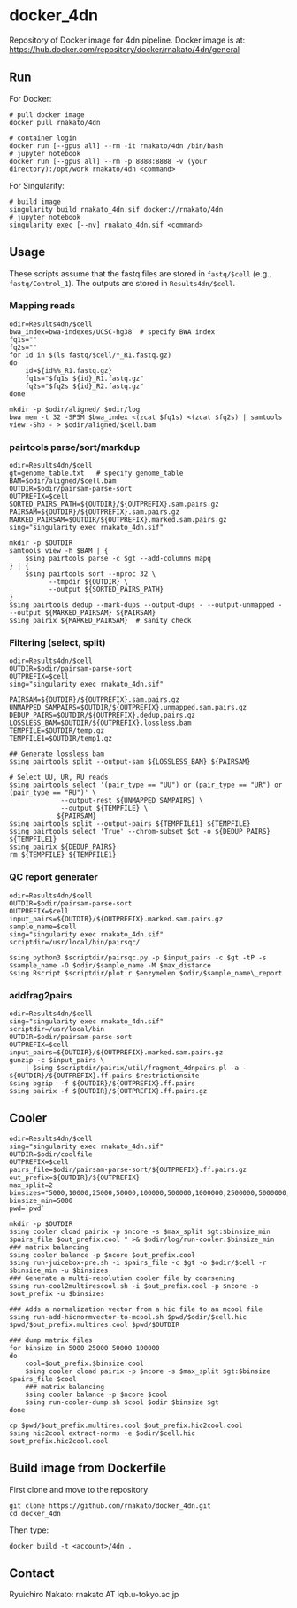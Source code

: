 # docker_4dn
Repository of Docker image for 4dn pipeline. Docker image is at: https://hub.docker.com/repository/docker/rnakato/4dn/general

## Run

For Docker:

    # pull docker image
    docker pull rnakato/4dn

    # container login
    docker run [--gpus all] --rm -it rnakato/4dn /bin/bash
    # jupyter notebook
    docker run [--gpus all] --rm -p 8888:8888 -v (your directory):/opt/work rnakato/4dn <command>

For Singularity:

    # build image
    singularity build rnakato_4dn.sif docker://rnakato/4dn 
    # jupyter notebook
    singularity exec [--nv] rnakato_4dn.sif <command>

## Usage

These scripts assume that the fastq files are stored in `fastq/$cell` (e.g., `fastq/Control_1`).
The outputs are stored in `Results4dn/$cell`.

### Mapping reads

    odir=Results4dn/$cell
    bwa_index=bwa-indexes/UCSC-hg38  # specify BWA index
    fq1s=""
    fq2s=""
    for id in $(ls fastq/$cell/*_R1.fastq.gz)
    do
        id=${id%%_R1.fastq.gz}
        fq1s="$fq1s ${id}_R1.fastq.gz"
        fq2s="$fq2s ${id}_R2.fastq.gz"
    done
    
    mkdir -p $odir/aligned/ $odir/log
    bwa mem -t 32 -SP5M $bwa_index <(zcat $fq1s) <(zcat $fq2s) | samtools view -Shb - > $odir/aligned/$cell.bam

### pairtools parse/sort/markdup

    odir=Results4dn/$cell
    gt=genome_table.txt   # specify genome_table
    BAM=$odir/aligned/$cell.bam
    OUTDIR=$odir/pairsam-parse-sort
    OUTPREFIX=$cell
    SORTED_PAIRS_PATH=${OUTDIR}/${OUTPREFIX}.sam.pairs.gz
    PAIRSAM=${OUTDIR}/${OUTPREFIX}.sam.pairs.gz
    MARKED_PAIRSAM=$OUTDIR/${OUTPREFIX}.marked.sam.pairs.gz
    sing="singularity exec rnakato_4dn.sif"

    mkdir -p $OUTDIR
    samtools view -h $BAM | {
        $sing pairtools parse -c $gt --add-columns mapq
    } | {
        $sing pairtools sort --nproc 32 \
              --tmpdir ${OUTDIR} \
              --output ${SORTED_PAIRS_PATH}
    }
    $sing pairtools dedup --mark-dups --output-dups - --output-unmapped - --output ${MARKED_PAIRSAM} ${PAIRSAM}
    $sing pairix ${MARKED_PAIRSAM}  # sanity check

### Filtering (select, split)

    odir=Results4dn/$cell
    OUTDIR=$odir/pairsam-parse-sort
    OUTPREFIX=$cell
    sing="singularity exec rnakato_4dn.sif"

    PAIRSAM=${OUTDIR}/${OUTPREFIX}.sam.pairs.gz
    UNMAPPED_SAMPAIRS=$OUTDIR/${OUTPREFIX}.unmapped.sam.pairs.gz
    DEDUP_PAIRS=$OUTDIR/${OUTPREFIX}.dedup.pairs.gz
    LOSSLESS_BAM=$OUTDIR/${OUTPREFIX}.lossless.bam
    TEMPFILE=$OUTDIR/temp.gz
    TEMPFILE1=$OUTDIR/temp1.gz

    ## Generate lossless bam
    $sing pairtools split --output-sam ${LOSSLESS_BAM} ${PAIRSAM}

    # Select UU, UR, RU reads
    $sing pairtools select '(pair_type == "UU") or (pair_type == "UR") or (pair_type == "RU")' \
                 --output-rest ${UNMAPPED_SAMPAIRS} \
                 --output ${TEMPFILE} \
                ${PAIRSAM}
    $sing pairtools split --output-pairs ${TEMPFILE1} ${TEMPFILE}
    $sing pairtools select 'True' --chrom-subset $gt -o ${DEDUP_PAIRS} ${TEMPFILE1}
    $sing pairix ${DEDUP_PAIRS}
    rm ${TEMPFILE} ${TEMPFILE1}

### QC report generater

    odir=Results4dn/$cell
    OUTDIR=$odir/pairsam-parse-sort
    OUTPREFIX=$cell
    input_pairs=${OUTDIR}/${OUTPREFIX}.marked.sam.pairs.gz
    sample_name=$cell
    sing="singularity exec rnakato_4dn.sif"
    scriptdir=/usr/local/bin/pairsqc/
    
    $sing python3 $scriptdir/pairsqc.py -p $input_pairs -c $gt -tP -s $sample_name -O $odir/$sample_name -M $max_distance
    $sing Rscript $scriptdir/plot.r $enzymelen $odir/$sample_name\_report

### addfrag2pairs

    odir=Results4dn/$cell
    sing="singularity exec rnakato_4dn.sif"
    scriptdir=/usr/local/bin
    OUTDIR=$odir/pairsam-parse-sort
    OUTPREFIX=$cell
    input_pairs=${OUTDIR}/${OUTPREFIX}.marked.sam.pairs.gz
    gunzip -c $input_pairs \
        | $sing $scriptdir/pairix/util/fragment_4dnpairs.pl -a - ${OUTDIR}/${OUTPREFIX}.ff.pairs $restrictionsite
    $sing bgzip  -f ${OUTDIR}/${OUTPREFIX}.ff.pairs
    $sing pairix -f ${OUTDIR}/${OUTPREFIX}.ff.pairs.gz

## Cooler

    odir=Results4dn/$cell
    sing="singularity exec rnakato_4dn.sif"
    OUTDIR=$odir/coolfile
    OUTPREFIX=$cell
    pairs_file=$odir/pairsam-parse-sort/${OUTPREFIX}.ff.pairs.gz
    out_prefix=${OUTDIR}/${OUTPREFIX}
    max_split=2
    binsizes="5000,10000,25000,50000,100000,500000,1000000,2500000,5000000,10000000"
    binsize_min=5000
    pwd=`pwd`

    mkdir -p $OUTDIR
    $sing cooler cload pairix -p $ncore -s $max_split $gt:$binsize_min $pairs_file $out_prefix.cool " >& $odir/log/run-cooler.$binsize_min
    ### matrix balancing
    $sing cooler balance -p $ncore $out_prefix.cool
    $sing run-juicebox-pre.sh -i $pairs_file -c $gt -o $odir/$cell -r $binsize_min -u $binsizes
    ### Generate a multi-resolution cooler file by coarsening
    $sing run-cool2multirescool.sh -i $out_prefix.cool -p $ncore -o $out_prefix -u $binsizes

    ### Adds a normalization vector from a hic file to an mcool file
    $sing run-add-hicnormvector-to-mcool.sh $pwd/$odir/$cell.hic $pwd/$out_prefix.multires.cool $pwd/$OUTDIR

    ### dump matrix files
    for binsize in 5000 25000 50000 100000
    do
        cool=$out_prefix.$binsize.cool
        $sing cooler cload pairix -p $ncore -s $max_split $gt:$binsize $pairs_file $cool
        ### matrix balancing
        $sing cooler balance -p $ncore $cool
        $sing run-cooler-dump.sh $cool $odir $binsize $gt
    done

    cp $pwd/$out_prefix.multires.cool $out_prefix.hic2cool.cool
    $sing hic2cool extract-norms -e $odir/$cell.hic $out_prefix.hic2cool.cool

## Build image from Dockerfile

First clone and move to the repository

    git clone https://github.com/rnakato/docker_4dn.git
    cd docker_4dn

Then type:

    docker build -t <account>/4dn .

## Contact

Ryuichiro Nakato: rnakato AT iqb.u-tokyo.ac.jp
